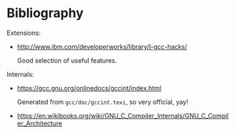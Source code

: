 # Bibliography

Extensions:

-   <http://www.ibm.com/developerworks/library/l-gcc-hacks/>

    Good selection of useful features.

Internals:

-   <https://gcc.gnu.org/onlinedocs/gccint/index.html>

    Generated from `gcc/doc/gccint.texi`, so very official, yay!

-   <https://en.wikibooks.org/wiki/GNU_C_Compiler_Internals/GNU_C_Compiler_Architecture>
